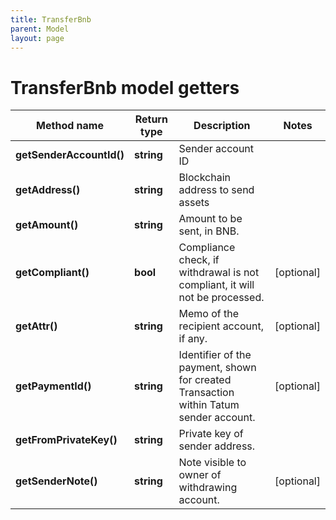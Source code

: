 ```yaml
---
title: TransferBnb
parent: Model
layout: page
---
```


# TransferBnb model getters

Method name | Return type | Description | Notes
------------ | ------------- | ------------- | -------------
**getSenderAccountId()** | **string** | Sender account ID |
**getAddress()** | **string** | Blockchain address to send assets |
**getAmount()** | **string** | Amount to be sent, in BNB. |
**getCompliant()** | **bool** | Compliance check, if withdrawal is not compliant, it will not be processed. | [optional]
**getAttr()** | **string** | Memo of the recipient account, if any. | [optional]
**getPaymentId()** | **string** | Identifier of the payment, shown for created Transaction within Tatum sender account. | [optional]
**getFromPrivateKey()** | **string** | Private key of sender address. |
**getSenderNote()** | **string** | Note visible to owner of withdrawing account. | [optional]

